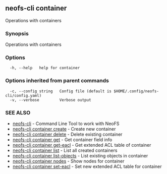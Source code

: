 ## neofs-cli container

Operations with containers

### Synopsis

Operations with containers

### Options

```
  -h, --help   help for container
```

### Options inherited from parent commands

```
  -c, --config string   Config file (default is $HOME/.config/neofs-cli/config.yaml)
  -v, --verbose         Verbose output
```

### SEE ALSO

* [neofs-cli](neofs-cli.md)	 - Command Line Tool to work with NeoFS
* [neofs-cli container create](neofs-cli_container_create.md)	 - Create new container
* [neofs-cli container delete](neofs-cli_container_delete.md)	 - Delete existing container
* [neofs-cli container get](neofs-cli_container_get.md)	 - Get container field info
* [neofs-cli container get-eacl](neofs-cli_container_get-eacl.md)	 - Get extended ACL table of container
* [neofs-cli container list](neofs-cli_container_list.md)	 - List all created containers
* [neofs-cli container list-objects](neofs-cli_container_list-objects.md)	 - List existing objects in container
* [neofs-cli container nodes](neofs-cli_container_nodes.md)	 - Show nodes for container
* [neofs-cli container set-eacl](neofs-cli_container_set-eacl.md)	 - Set new extended ACL table for container

